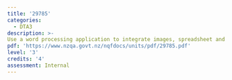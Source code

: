 ```yaml
---
title: '29785'
categories:
  - DTA3
description: >-
Use a word processing application to integrate images, spreadsheet and database data into documents
pdf: 'https://www.nzqa.govt.nz/nqfdocs/units/pdf/29785.pdf'
level: '3'
credits: '4'
assessment: Internal
---
```


